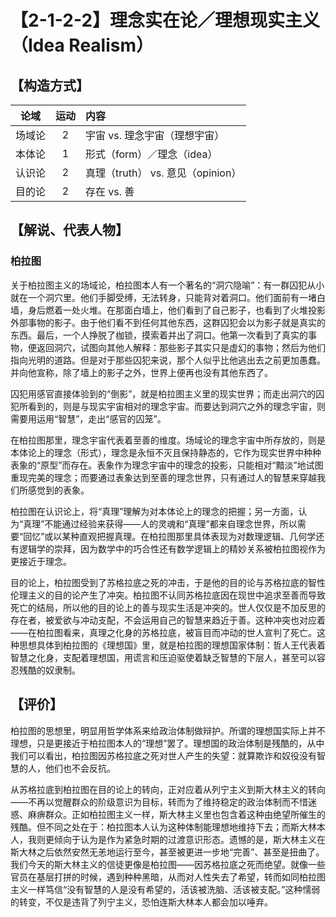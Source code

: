 # 【2-1-2-2】理念实在论／理想现实主义（Idea Realism）
## 【构造方式】

|  论域  | 运动 | 内容                     |
| :----: | :--: | :----------------------- |
| 场域论 |2 |宇宙 vs. 理念宇宙（理想宇宙）        |
| 本体论 |  1   | 形式（form）／理念（idea） |
| 认识论 |  2   | 真理（truth） vs. 意见（opinion） |
| 目的论 |  2   | 存在 vs. 善 |

## 【解说、代表人物】
### 柏拉图
关于柏拉图主义的场域论，柏拉图本人有一个著名的“洞穴隐喻”：有一群囚犯从小就在一个洞穴里。他们手脚受缚，无法转身，只能背对着洞口。他们面前有一堵白墙，身后燃着一处火堆。在那面白墙上，他们看到了自己影子，也看到了火堆投影外部事物的影子。由于他们看不到任何其他东西，这群囚犯会以为影子就是真实的东西。最后，一个人挣脱了枷锁，摸索着并出了洞口。他第一次看到了真实的事物，便返回洞穴，试图向其他人解释：那些影子其实只是虚幻的事物；然后为他们指向光明的道路。但是对于那些囚犯来说，那个人似乎比他逃出去之前更加愚蠢。并向他宣称，除了墙上的影子之外，世界上便再也没有其他东西了。

囚犯用感官直接体验到的“倒影”，就是柏拉图主义里的现实世界；而走出洞穴的囚犯所看到的，则是与现实宇宙相对的理念宇宙。而要达到洞穴之外的理念宇宙，则需要用运用“智慧”，走出“感官的囚笼”。

在柏拉图那里，理念宇宙代表着至善的维度。场域论的理念宇宙中所存放的，则是本体论上的理念（形式），理念是永恒不灭且保持静态的，它作为现实世界中种种表象的“原型”而存在。表象作为理念宇宙中的理念的投影，只能相对“黯淡”地试图重现完美的理念；而要通过表象达到至善的理念世界，只有通过人的智慧来穿越我们所感觉到的表象。

柏拉图在认识论上，将“真理”理解为对本体论上的理念的把握；另一方面，认为“真理”不能通过经验来获得——人的灵魂和“真理”都来自理念世界，所以需要“回忆”或以某种直观把握真理。在柏拉图那里具体表现为对数理逻辑、几何学还有逻辑学的崇拜，因为数学中的巧合性还有数学逻辑上的精妙关系被柏拉图视作为更接近于理念。

目的论上，柏拉图受到了苏格拉底之死的冲击，于是他的目的论与苏格拉底的智性伦理主义的目的论产生了冲突。柏拉图不认同苏格拉底因在现世中追求至善而导致死亡的结局，所以他的目的论上的善与现实生活是冲突的。世人仅仅是不加反思的存在者，被爱欲与冲动支配，不会运用自己的智慧来趋近于善。这种冲突也对应着——在柏拉图看来，真理之化身的苏格拉底，被盲目而冲动的世人宣判了死亡。这种思想具体到柏拉图的《理想国》里，就是柏拉图的理想国家体制：哲人王代表着智慧之化身，支配着理想国，用谎言和压迫驱使着缺乏智慧的下层人，甚至可以容忍残酷的奴隶制。

## 【评价】
柏拉图的思想里，明显用哲学体系来给政治体制做辩护。所谓的理想国实际上并不理想，只是更接近于柏拉图本人的“理想”罢了。理想国的政治体制是残酷的，从中我们可以看出，柏拉图因苏格拉底之死对世人产生的失望：就算欺诈和奴役没有智慧的人，他们也不会反抗。

从苏格拉底到柏拉图在目的论上的转向，正对应着从列宁主义到斯大林主义的转向——不再以觉醒群众的阶级意识为目标，转而为了维持稳定的政治体制而不惜迷惑、麻痹群众。正如柏拉图主义一样，斯大林主义里也包含着这种由绝望所催生的残酷。但不同之处在于：柏拉图本人认为这种体制能理想地维持下去；而斯大林本人，我则更倾向于认为是作为紧急时期的过渡意识形态。遗憾的是，斯大林主义在斯大林之后依然安然无恙地运行至今，甚至被更进一步地“完善”、甚至是扭曲了。我们今天的斯大林主义的信徒更像是柏拉图——因苏格拉底之死而绝望。就像一些官员在基层打拼的时候，遇到种种黑暗，从而对人性失去了希望，转而如同柏拉图主义一样笃信“没有智慧的人是没有希望的，活该被洗脑、活该被支配。”这种懦弱的转变，不仅是违背了列宁主义，恐怕连斯大林本人都会加以唾弃。

